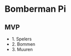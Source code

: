<h1>Bomberman Pi</h1>
<h2>MVP</h2>
<ul>
  <li>1. Spelers</li>
  <li>2. Bommen</li>
  <li>3. Muuren</li>
</ul>
